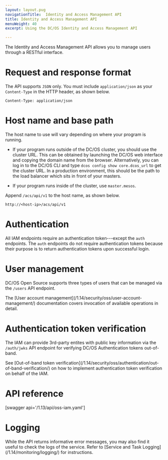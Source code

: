 ```yaml
---
layout: layout.pug
navigationTitle:  Identity and Access Management API
title: Identity and Access Management API
menuWeight: 40
excerpt: Using the DC/OS Identity and Access Management API

---
```


<!-- The source repository for this topic is https://github.com/dcos/dcos-docs-site -->

The Identity and Access Management API allows you to manage users through a RESTful interface.

# Request and response format

The API supports `JSON` only. You must include `application/json` as your `Content-Type` in the HTTP header, as shown below.

    Content-Type: application/json

# Host name and base path

The host name to use will vary depending on where your program is running.

* If your program runs outside of the DC/OS cluster, you should use the cluster URL. This can be obtained by launching the DC/OS web interface and copying the domain name from the browser. Alternatively, you can log in to the DC/OS CLI and type `dcos config show core.dcos_url` to get the cluster URL. In a production environment, this should be the path to the load balancer which sits in front of your masters.

* If your program runs inside of the cluster, use `master.mesos`.

Append `/acs/api/v1` to the host name, as shown below.

    http://<host-ip>/acs/api/v1

# Authentication

All IAM endpoints require an authentication token---except the `auth` endpoints. The `auth` endpoints do not require authentication tokens because their purpose is to return authentication tokens upon successful login.

# User management

DC/OS Open Source supports three types of users that can be managed via the `/users` API endpoint.

The [User account management]\(/1.14/security/oss/user-account-management/) documentation covers invocation of available operations in detail.

# Authentication token verification

The IAM can provide 3rd-party entites with public key information via the `/auth/jwks` API endpoint for verifying DC/OS Authentication tokens out-of-band.

See [Out-of-band token verification]\(/1.14/security/oss/authentication/out-of-band-verification/) on how to implement authentication token verification on behalf of the IAM.

# API reference

[swagger api='/1.13/api/oss-iam.yaml']

# Logging

While the API returns informative error messages, you may also find it useful to check the logs of the service. Refer to [Service and Task Logging]\(/1.14/monitoring/logging/) for instructions.

